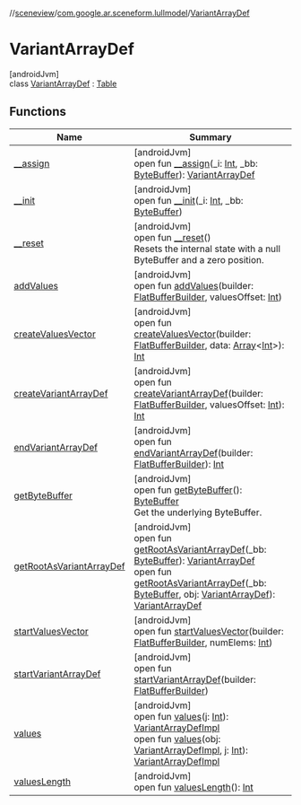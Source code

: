 //[sceneview](../../../index.md)/[com.google.ar.sceneform.lullmodel](../index.md)/[VariantArrayDef](index.md)

# VariantArrayDef

[androidJvm]\
class [VariantArrayDef](index.md) : [Table](../../com.google.flatbuffers/-table/index.md)

## Functions

| Name | Summary |
|---|---|
| [__assign](__assign.md) | [androidJvm]<br>open fun [__assign](__assign.md)(_i: [Int](https://kotlinlang.org/api/latest/jvm/stdlib/kotlin/-int/index.html), _bb: [ByteBuffer](https://developer.android.com/reference/kotlin/java/nio/ByteBuffer.html)): [VariantArrayDef](index.md) |
| [__init](__init.md) | [androidJvm]<br>open fun [__init](__init.md)(_i: [Int](https://kotlinlang.org/api/latest/jvm/stdlib/kotlin/-int/index.html), _bb: [ByteBuffer](https://developer.android.com/reference/kotlin/java/nio/ByteBuffer.html)) |
| [__reset](../../com.google.flatbuffers/-table/__reset.md) | [androidJvm]<br>open fun [__reset](../../com.google.flatbuffers/-table/__reset.md)()<br>Resets the internal state with a null ByteBuffer and a zero position. |
| [addValues](add-values.md) | [androidJvm]<br>open fun [addValues](add-values.md)(builder: [FlatBufferBuilder](../../com.google.flatbuffers/-flat-buffer-builder/index.md), valuesOffset: [Int](https://kotlinlang.org/api/latest/jvm/stdlib/kotlin/-int/index.html)) |
| [createValuesVector](create-values-vector.md) | [androidJvm]<br>open fun [createValuesVector](create-values-vector.md)(builder: [FlatBufferBuilder](../../com.google.flatbuffers/-flat-buffer-builder/index.md), data: [Array](https://kotlinlang.org/api/latest/jvm/stdlib/kotlin/-array/index.html)&lt;[Int](https://kotlinlang.org/api/latest/jvm/stdlib/kotlin/-int/index.html)&gt;): [Int](https://kotlinlang.org/api/latest/jvm/stdlib/kotlin/-int/index.html) |
| [createVariantArrayDef](create-variant-array-def.md) | [androidJvm]<br>open fun [createVariantArrayDef](create-variant-array-def.md)(builder: [FlatBufferBuilder](../../com.google.flatbuffers/-flat-buffer-builder/index.md), valuesOffset: [Int](https://kotlinlang.org/api/latest/jvm/stdlib/kotlin/-int/index.html)): [Int](https://kotlinlang.org/api/latest/jvm/stdlib/kotlin/-int/index.html) |
| [endVariantArrayDef](end-variant-array-def.md) | [androidJvm]<br>open fun [endVariantArrayDef](end-variant-array-def.md)(builder: [FlatBufferBuilder](../../com.google.flatbuffers/-flat-buffer-builder/index.md)): [Int](https://kotlinlang.org/api/latest/jvm/stdlib/kotlin/-int/index.html) |
| [getByteBuffer](../../com.google.flatbuffers/-table/get-byte-buffer.md) | [androidJvm]<br>open fun [getByteBuffer](../../com.google.flatbuffers/-table/get-byte-buffer.md)(): [ByteBuffer](https://developer.android.com/reference/kotlin/java/nio/ByteBuffer.html)<br>Get the underlying ByteBuffer. |
| [getRootAsVariantArrayDef](get-root-as-variant-array-def.md) | [androidJvm]<br>open fun [getRootAsVariantArrayDef](get-root-as-variant-array-def.md)(_bb: [ByteBuffer](https://developer.android.com/reference/kotlin/java/nio/ByteBuffer.html)): [VariantArrayDef](index.md)<br>open fun [getRootAsVariantArrayDef](get-root-as-variant-array-def.md)(_bb: [ByteBuffer](https://developer.android.com/reference/kotlin/java/nio/ByteBuffer.html), obj: [VariantArrayDef](index.md)): [VariantArrayDef](index.md) |
| [startValuesVector](start-values-vector.md) | [androidJvm]<br>open fun [startValuesVector](start-values-vector.md)(builder: [FlatBufferBuilder](../../com.google.flatbuffers/-flat-buffer-builder/index.md), numElems: [Int](https://kotlinlang.org/api/latest/jvm/stdlib/kotlin/-int/index.html)) |
| [startVariantArrayDef](start-variant-array-def.md) | [androidJvm]<br>open fun [startVariantArrayDef](start-variant-array-def.md)(builder: [FlatBufferBuilder](../../com.google.flatbuffers/-flat-buffer-builder/index.md)) |
| [values](values.md) | [androidJvm]<br>open fun [values](values.md)(j: [Int](https://kotlinlang.org/api/latest/jvm/stdlib/kotlin/-int/index.html)): [VariantArrayDefImpl](../-variant-array-def-impl/index.md)<br>open fun [values](values.md)(obj: [VariantArrayDefImpl](../-variant-array-def-impl/index.md), j: [Int](https://kotlinlang.org/api/latest/jvm/stdlib/kotlin/-int/index.html)): [VariantArrayDefImpl](../-variant-array-def-impl/index.md) |
| [valuesLength](values-length.md) | [androidJvm]<br>open fun [valuesLength](values-length.md)(): [Int](https://kotlinlang.org/api/latest/jvm/stdlib/kotlin/-int/index.html) |
